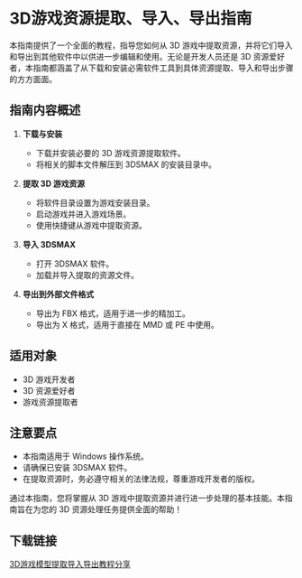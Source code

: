 # 3D游戏资源提取、导入、导出指南

本指南提供了一个全面的教程，指导您如何从 3D 游戏中提取资源，并将它们导入和导出到其他软件中以供进一步编辑和使用。无论是开发人员还是 3D 资源爱好者，本指南都涵盖了从下载和安装必需软件工具到具体资源提取、导入和导出步骤的方方面面。

## 指南内容概述

1. **下载与安装**
   - 下载并安装必要的 3D 游戏资源提取软件。
   - 将相关的脚本文件解压到 3DSMAX 的安装目录中。

2. **提取 3D 游戏资源**
   - 将软件目录设置为游戏安装目录。
   - 启动游戏并进入游戏场景。
   - 使用快捷键从游戏中提取资源。

3. **导入 3DSMAX**
   - 打开 3DSMAX 软件。
   - 加载并导入提取的资源文件。

4. **导出到外部文件格式**
   - 导出为 FBX 格式，适用于进一步的精加工。
   - 导出为 X 格式，适用于直接在 MMD 或 PE 中使用。

## 适用对象

- 3D 游戏开发者
- 3D 资源爱好者
- 游戏资源提取者

## 注意要点

- 本指南适用于 Windows 操作系统。
- 请确保已安装 3DSMAX 软件。
- 在提取资源时，务必遵守相关的法律法规，尊重游戏开发者的版权。

通过本指南，您将掌握从 3D 游戏中提取资源并进行进一步处理的基本技能。本指南旨在为您的 3D 资源处理任务提供全面的帮助！

## 下载链接

[3D游戏模型提取导入导出教程分享](https://pan.quark.cn/s/6d32d329e575)